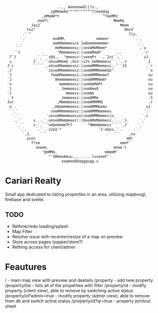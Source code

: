 ```txt
                        ..,,`AeeeewwO||?u.,
                     ygMmmmA$"""*^^^^^^^7|Gee@ag
                 ,mMmmW*t                   `^TmeMMJ
               eemT\`                           ` MmmMy
            Jas2`                                    Mmmm
          tuz^                                         9msd`
        .``^                                             7|u.
       `.`            eeAMM,              emmeer           `.`.
     .`.`             emAMmmmmesxx JaQemmmmmmmmr             .`.
     ```               mmMmmmmeesz:|seeAMmMmmm*               ,`u
    ``t          .      ^Mmmmmeesz:|semAMmmP'      ...         .`r
  7`J          `.```zQd,,  "mmeesz:|seemP+   ,`2zc`..`.         uJ.
  c.`        J`.`.``o4seAMemQ ;Gnz:|s2% eeMmmmesz``.`..J        `.J
 J`c         `````..o4seAMmmmmesnz:|semmMMMmmmesz..```J3         .`r
 .J`               `zaseAMmmmmeesz:|semAMMMmmmeQa^               ``o
 `J                  7emAMmmmmeesz:|semAMMMmmmef                  ou
 `J                    9mmmmmmeesz:|semAMMMmmA*                   ou
 `o                      mmmmmeesz:|semAmMmPt                     vu
 `J                       Jmmmeesz:|semAme8                       ou
 `J                         mmeesz:|semAm                         ou
 .`t                      Jmmmeesz:|semAMMm                       :3
 Jur                    ,Mmmmmeesz:|semAMMMMQ                     .r
  o`.                 ,AAmmmmmeesz:|semAMMMmeAx                  uJ
  ``.`               semAMmmmmeesz:|semAMMMmmmeeu               `.`
   `.``            `zaseAMmmmmeeszo|semAMMMmmmes|o.            `.c
    ..``     v....`.o4seAMmmmmeez|:|QeeAMmMmmmesz.`...`J.     `.`
     `.``    v.`.```o4QemmmmTF7       "9Wmmmmmesz`````.J`    `.`
      `.`.    `.``..z2e$'*`                `S'eQzo.``.`    .`.`
        `.J.    ```                               ```    ,nu`
          yuzu                                          mQr
            7?sm                                     emmf`
              Jeeem,                              eeme't
                 "@mMMm,                      mmmmM'`
                    ^'%MmeeAAuu,,. .....lsseeeF'`
                          eaqmeeQQagggugg.u
```

# Cariari Realty

Small app dedicated to listing properties in an area, utilizing mapboxgl, firebase and svelte.

## TODO

- Rethink/redo loading/splash
- Map Filter
- Resolve issue with recenter/resize of a map on preview
- Store across pages (sapper/store?)
- Rething access for client/admin

# Feautures
/ - main map view with preview and deatails
/property - add new property
/property/list - lists all of the properties with filter
/property/id - modify property (client view), able to remove by switching active status
/property/id?admin=true - modify property (admin view), able to remove from db and switch active status
/property/id?qr=true - property printout sheet